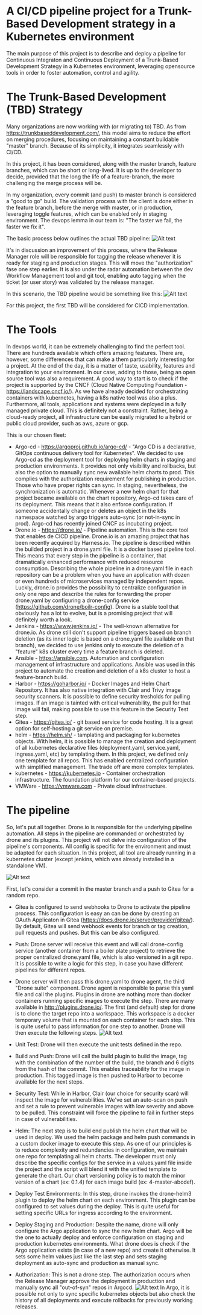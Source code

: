 # A CI/CD pipeline project for a Trunk-Based Development strategy in a Kubernetes environment

   The main purpose of this project is to describe and deploy a pipeline for Continuous Integraton and Continuous Deployment of a Trunk-Based Development Strategy in a Kubernetes environment, leveraging opensource tools in order to foster automation, control and agility.

# The Trunk-Based Development (TBD) Strategy
  Many organizations are now working with (or migrating to) TBD. As from https://trunkbaseddevelopment.com/, this model aims to reduce the effort on merging procedures, focusing on maintaining a constant buildable "master" branch. Because of its simplicity, it integrates seamlessly with CI/CD.

  In this project, it has been considered, along with the master branch, feature branches, which can be short or long-lived. It is up to the developer to decide, provided that the long the life of a feature-branch, the more challenging the merge process will be.

  In my organization, every commit (and push) to master branch is considered a "good to go" build. The validation process with the client is done either in the feature branch, before the merge with master, or in production, leveraging toggle features, which can be enabled only in staging environment. The devops lemma in our team is: "The faster we fail, the faster we fix it".

  The basic process below outlines the actual TBD pipeline:
  ![Alt text](https://github.com/alexismaior/cicd/blob/master/tbd-process-v1.png?raw=true "TBD")

  It's in discussion an improvement of this process, where the Release Manager role will be responsible for tagging the release whenever it is ready for staging and production stages. This will move the "authorization" fase one step earlier. It is also under the radar automation between the dev Workflow Management tool and git tool, enabling auto tagging when the ticket (or user story) was validated by the release manager.

  In this scenario, the TBD pipeline would be something like this:
  ![Alt text](https://github.com/alexismaior/cicd/blob/master/tbd-process-v2.png?raw=true "TBD new")

  For this project, the first TBD will be considered for CICD implementation.

# The Tools

In devops world, it can be extremely challenging to find the perfect tool. There are hundreds available which offers amazing features. There are, however, some differences that can make a them particularly interesting for a project. At the end of the day, it is a matter of taste, usability, features and integration to your environment. In our case, adding to those, being an open source tool was also a requirement. A good way to start is to check if the project is supported by the CNCF (Cloud Native Computing Foundation - https://landscape.cncf.io/). As we have already decided for orchestrating containers with kubernetes, having a k8s native tool was also a plus. Furthermore, all tools, applications and systems were deployed in a fully managed private cloud. This is definitely not a constraint. Rather, being a cloud-ready project, all infrastructure can be easily migrated to a hybrid or public cloud provider, such as aws, azure or gcp.  

This is our chosen fleet:

- Argo-cd - https://argoproj.github.io/argo-cd/ - "Argo CD is a declarative, GitOps continuous delivery tool for Kubernetes". We decided to use Argo-cd as the deployment tool for deploying helm charts in staging and production environments. It provides not only visibility and rollbacks, but also the option to manually sync new available helm charts to prod. This complies with the authorization requirement for publishing in production. Those who have proper rights can sync. In staging, nevertheless, the synchronization is automatic. Whenever a new helm chart for that project became available on the chart repository, Argo-cd takes care of its deployment. This means that it also enforce configuration. If someone accidentally change or deletes an object in the k8s namespace watched by argo triggers auto-sync (or not-in-sync in prod). Argo-cd has recently joined CNCF as incubating project.
- Drone.io - https://drone.io/ - Pipeline automation. This is the core tool that enables de CICD pipeline. Drone.io is an amazing project that has been recently acquired by Harness.io. The pipeline is described within the builded project in a drone.yaml file. It is a docker based pipeline tool. This means that every step in the pipeline is a container, that dramatically enhanced performance with reduced resource consumption. Describing the whole pipeline in a drone.yaml file in each repository can be a problem when you have an application with dozen or even hundreds of microservices managed by independent repos. Luckly, drone.io provides the possibility to centralize configuration in only one repo and describe the rules for forwarding the proper drone.yaml by configuring a drone-config service (https://github.com/drone/boilr-config). Drone is a stable tool that obviously has a lot to evolve, but is a promising project that will definitely worth a look.
- Jenkins - https://www.jenkins.io/ - The well-known alternative for drone.io. As drone still don't support pipeline triggers based on branch deletion (as its inner logic is based on a drone.yaml file available on that branch), we decided to use jenkins only to execute the deletion of a "feature" k8s cluster every time a feature branch is deleted.
- Ansible - https://ansible.com. Automation and configuration management of infrastructure and applications. Ansible was used in this project to automate the creation and deletion of a k8s cluster to host a feature-branch build.
- Harbor - https://goharbor.io/ - Docker Images and Helm Chart Repository. It has also native integration with Clair and Trivy image security scanners. It is possible to define security tresholds for pulling images. If an image is tainted with critical vulnerability, the pull for that image will fail, making possible to use this feature in the Security Test step.
- Gitea - https://gitea.io/ - git based service for code hosting. It is a great option for self-hosting a git service on premise.
- helm - https://helm.sh/ - tamplating and packaging for kubernetes objects. With helm, it is possible to manage the creation and deployment of all kubernetes declarative files (deployment.yaml, service.yaml, ingress.yaml, etc) by templating them. In this project, we defined only one template for all repos. This has enabled centralized configuration with simplified management. The trade off are more complex templates.
- kubernetes - https://kubernetes.io - Container orchestration infrastructure. The foundation platform for our container-based projects.
- VMWare - https://vmware.com - Private cloud infrastructure.

# The pipeline

  So, let's put all together. Drone.io is responsible for the underlying pipeline automation. All steps in the pipeline are commanded or orchestrated by drone and its plugins.
  This project will not delve into configuration of the pipeline's components. All config is specific for the environment and must be adapted for each situation. In this project, all tool are already running in a kubernetes cluster (except jenkins, which was already installed in a standalone VM).

![Alt text](https://github.com/alexismaior/cicd/blob/master/pipeline-v0.png?raw=true "Pipeline")

  First, let's consider a commit in the master branch and a push to Gitea for a random repo.

- Gitea is configured to send webhooks to Drone to activate the pipeline process. This configuration is easy an can be done by creating an OAuth Applicaton in Gitea (https://docs.drone.io/server/provider/gitea/). By default, Gitea will send webhook events for branch or tag creation, pull requests and pushes. But this can be also configured.
- Push: Drone server will receive this event and will call drone-config service (another container from a boiler plate project) to retrieve the proper centralized drone.yaml file, which is also versioned in a git repo. It is possible to write a logic for this step, in case you have different pipelines for different repos.
- Drone server will then pass this drone.yaml to drone agent, the third "Drone suite" component. Drone agent is responsible to parse this yaml file and call the plugins. Plugins in drone are nothing more than docker containers running specific images to execute the step. There are many available in http://plugins.drone.io/. The first (and default) step for drone is to clone the target repo into a workspace. This workspace is a docker temporary volume that is mounted on each container for each step. This is quite useful to pass information for one step to another. Drone will then execute the following steps.
![Alt text](https://github.com/alexismaior/cicd/blob/master/drone-master-v1.png?raw=true "Drone-master")

- Unit Test: Drone will then execute the unit tests defined in the repo.
- Build and Push: Drone will call the build plugin to build the image, tag with the combination of the number of the build, the branch and 6 digits from the hash of the commit. This enables traceability for the image in production. This tagged image is then pushed to Harbor to become available for the next steps.
- Security Test: While in Harbor, Clair (our choice for security scan) will inspect the image for vulnerabilities. We've set an auto-scan on push and set a rule to prevent vulnerable images with low severity and above to be pulled. This constraint will force the pipeline to fail in further steps in case of vulnerabilities.
- Helm: The next step is to build end publish the helm chart that will be used in deploy. We used the helm package and helm push commands in a custom docker image to execute this step. As one of our principles is to reduce complexity and redundancies in configuration, we maintain one repo for templating all helm charts. The developer must only describe the specific configs for the service in a values.yaml file inside the project and the script will blend it with the unified template to generate the chart. Our chart versioning policy is to match the minor version of a chart (ex: 0.1.4) for each image build (ex: 4-master-abcdef).
- Deploy Test Environments: In this step, drone invokes the drone-helm3 plugin to deploy the helm chart on each environment. This plugin can be configured to set values during the deploy. This is quite useful for setting specific URLs for ingress according to the environment.
- Deploy Staging and Production: Despite the name, drone will only configure the Argo application to sync the new helm chart. Argo will be the one to actually deploy and enforce configuration on staging and production kubernetes environments. What drone does is check if the Argo application exists (in case of a new repo) and create it otherwise. It sets some helm values just like the last step and sets staging deployment as auto-sync and production as manual sync.
- Authorization: This is not a drone step. The authorization occurs when the Release Manager approve the deployment in production and manually sync all "out-of-syn" repos in Argocd.
![Alt text](https://github.com/alexismaior/cicd/blob/master/argocd.png?raw=true "ArgoCD")
  In Argo, it is possible not only to sync specific kubernetes objects but also check the history of all deployments and execute rollbacks for previously working releases.
